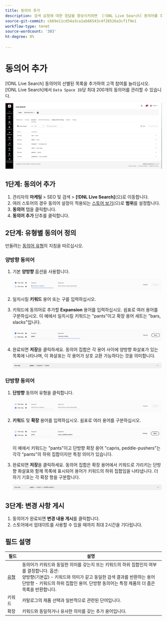```yaml
---
title: 동의어 추가
description: 검색 요청에 대한 응답을 향상시키려면  [!DNL Live Search] 동의어를 추가하십시오.
source-git-commit: cb69e11cd54a3ca1ab66543c4f28526a3cf1f9e1
workflow-type: tm+mt
source-wordcount: '383'
ht-degree: 0%

---
```


# 동의어 추가

[!DNL Live Search] 동의어의 선별된 목록을 추가하여 고객 참여를 늘리십시오. [!DNL Live Search]에서 `Data Space ID`당 최대 200개의 동의어를 관리할 수 있습니다.

![[!DNL Live Search] 동의어](assets/synonym-workspace.png)

## 1단계: 동의어 추가

1. 관리자의 **마케팅** > SEO 및 검색 > **[!DNL Live Search]**(으)로 이동합니다.
1. 여러 스토어의 경우 동의어 설정이 적용되는 [스토어 보기](https://experienceleague.adobe.com/docs/commerce-admin/start/setup/websites-stores-views.html#scope-settings)&#x200B;(으)로 **범위**&#x200B;를 설정합니다.
1. **동의어** 탭을 클릭합니다.
1. **동의어 추가** 단추를 클릭합니다.

## 2단계: 유형별 동의어 정의

만들려는 [동의어 유형](synonyms-type.md)의 지침을 따르십시오.

### 양방향 동의어

1. 기본 **양방향** 옵션을 사용합니다.

   ![양방향 동의어 추가](assets/synonym-add-two-way.png)


1. 일치시킬 **키워드** 용어 또는 구를 입력하십시오.
1. 키워드에 동의어로 추가할 **Expansion** 용어를 입력하십시오. 쉼표로 여러 용어를 구분하십시오.
이 예에서 일치시킬 키워드는 &quot;pants&quot;이고 확장 용어 세트는 &quot;bars, slacks&quot;입니다.

   ![양방향 동의어 예제](assets/synonym-add-two-way-example.png)

1. 완료되면 **저장**을 클릭하세요.
동의어 집합은 각 용어 사이에 양방향 화살표가 있는 목록에 나타나며, 이 화살표는 각 용어가 상호 교환 가능하다는 것을 의미합니다.

   ![양방향 동의어](assets/synonym-two-way.png)

### 단방향 동의어

1. **단방향** 동의어 유형을 클릭합니다.

   ![단방향 동의어 추가](assets/synonym-add-one-way.png)

1. **키워드** 및 **확장** 용어를 입력하십시오. 쉼표로 여러 용어를 구분하십시오.

   ![단방향 동의어 예제](assets/synonym-add-one-way-example.png)

   이 예에서 키워드는 &quot;pants&quot;이고 단방향 확장 용어 &quot;capris, peddle-pushers&quot;는 각각 &quot;pants&quot;의 하위 집합이지만 특정 의미가 있습니다.

1. 완료되면 **저장**을 클릭하세요.
동의어 집합은 확장 용어에서 키워드로 가리키는 단방향 화살표와 함께 목록에 표시되어 용어가 키워드의 하위 집합임을 나타냅니다. 더하기 기호는 각 확장 항을 구분합니다.

   ![단방향 동의어](assets/synonym-one-way.png)

## 3단계: 변경 사항 게시

1. 동의어가 완료되면 **변경 내용 게시**&#x200B;를 클릭합니다.
1. 스토어에서 업데이트를 사용할 수 있을 때까지 최대 2시간을 기다립니다.

## 필드 설명

| 필드 | 설명 |
|--- |--- |
| [유형](synonyms.md) | 동의어가 키워드와 동일한 의미를 갖는지 또는 키워드의 하위 집합인지 여부를 결정합니다. 옵션:<br />양방향(기본값) - 키워드와 의미가 같고 동일한 검색 결과를 반환하는 용어<br />단방향 - 키워드의 하위 집합인 용어. 단방향 동의어는 특정 제품의 더 좁은 목록을 반환합니다. |
| 키워드 | 카탈로그의 제품 선택과 일반적으로 관련된 단어입니다. |
| 확장 | 키워드와 동일하거나 유사한 의미를 갖는 추가 용어입니다. |
